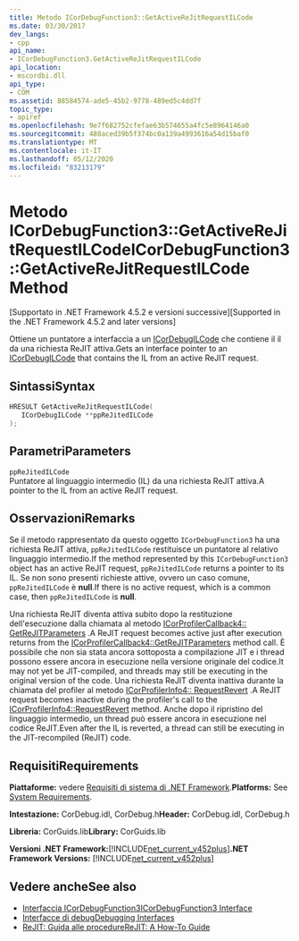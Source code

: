 ```yaml
---
title: Metodo ICorDebugFunction3::GetActiveReJitRequestILCode
ms.date: 03/30/2017
dev_langs:
- cpp
api_name:
- ICorDebugFunction3.GetActiveReJitRequestILCode
api_location:
- mscordbi.dll
api_type:
- COM
ms.assetid: 88584574-ade5-45b2-9778-489ed5c4dd7f
topic_type:
- apiref
ms.openlocfilehash: 9e7f682752cfefae63b574655a4fc5e8964146a0
ms.sourcegitcommit: 488aced39b5f374bc0a139a4993616a54d15baf0
ms.translationtype: MT
ms.contentlocale: it-IT
ms.lasthandoff: 05/12/2020
ms.locfileid: "83213179"
---
```

# <a name="icordebugfunction3getactiverejitrequestilcode-method"></a><span data-ttu-id="ab9fb-102">Metodo ICorDebugFunction3::GetActiveReJitRequestILCode</span><span class="sxs-lookup"><span data-stu-id="ab9fb-102">ICorDebugFunction3::GetActiveReJitRequestILCode Method</span></span>
<span data-ttu-id="ab9fb-103">[Supportato in .NET Framework 4.5.2 e versioni successive]</span><span class="sxs-lookup"><span data-stu-id="ab9fb-103">[Supported in the .NET Framework 4.5.2 and later versions]</span></span>  
  
 <span data-ttu-id="ab9fb-104">Ottiene un puntatore a interfaccia a un [ICorDebugILCode](icordebugilcode-interface.md) che contiene il il da una richiesta ReJIT attiva.</span><span class="sxs-lookup"><span data-stu-id="ab9fb-104">Gets an interface pointer to an [ICorDebugILCode](icordebugilcode-interface.md) that contains the IL from an active ReJIT request.</span></span>  
  
## <a name="syntax"></a><span data-ttu-id="ab9fb-105">Sintassi</span><span class="sxs-lookup"><span data-stu-id="ab9fb-105">Syntax</span></span>  
  
```cpp
HRESULT GetActiveReJitRequestILCode(  
   ICorDebugILCode **ppReJitedILCode  
);  
```  
  
## <a name="parameters"></a><span data-ttu-id="ab9fb-106">Parametri</span><span class="sxs-lookup"><span data-stu-id="ab9fb-106">Parameters</span></span>  
 `ppReJitedILCode`  
 <span data-ttu-id="ab9fb-107">Puntatore al linguaggio intermedio (IL) da una richiesta ReJIT attiva.</span><span class="sxs-lookup"><span data-stu-id="ab9fb-107">A pointer to the IL from an active ReJIT request.</span></span>  
  
## <a name="remarks"></a><span data-ttu-id="ab9fb-108">Osservazioni</span><span class="sxs-lookup"><span data-stu-id="ab9fb-108">Remarks</span></span>  
 <span data-ttu-id="ab9fb-109">Se il metodo rappresentato da questo oggetto `ICorDebugFunction3` ha una richiesta ReJIT attiva, `ppReJitedILCode` restituisce un puntatore al relativo linguaggio intermedio.</span><span class="sxs-lookup"><span data-stu-id="ab9fb-109">If the method represented by this `ICorDebugFunction3` object has an active ReJIT request, `ppReJitedILCode` returns a pointer to its IL.</span></span> <span data-ttu-id="ab9fb-110">Se non sono presenti richieste attive, ovvero un caso comune, `ppReJitedILCode` è **null**.</span><span class="sxs-lookup"><span data-stu-id="ab9fb-110">If there is no active request, which is a common case, then `ppReJitedILCode` is **null**.</span></span>  
  
 <span data-ttu-id="ab9fb-111">Una richiesta ReJIT diventa attiva subito dopo la restituzione dell'esecuzione dalla chiamata al metodo [ICorProfilerCallback4:: GetReJITParameters](../../../../docs/framework/unmanaged-api/profiling/icorprofilercallback4-getrejitparameters-method.md) .</span><span class="sxs-lookup"><span data-stu-id="ab9fb-111">A ReJIT request becomes active just after execution returns from the [ICorProfilerCallback4::GetReJITParameters](../../../../docs/framework/unmanaged-api/profiling/icorprofilercallback4-getrejitparameters-method.md) method call.</span></span> <span data-ttu-id="ab9fb-112">È possibile che non sia stata ancora sottoposta a compilazione JIT e i thread possono essere ancora in esecuzione nella versione originale del codice.</span><span class="sxs-lookup"><span data-stu-id="ab9fb-112">It may not yet be JIT-compiled, and threads may still be executing in the original version of the code.</span></span> <span data-ttu-id="ab9fb-113">Una richiesta ReJIT diventa inattiva durante la chiamata del profiler al metodo [ICorProfilerInfo4:: RequestRevert](../profiling/icorprofilerinfo4-requestrevert-method.md) .</span><span class="sxs-lookup"><span data-stu-id="ab9fb-113">A ReJIT request becomes inactive during the profiler's call to the [ICorProfilerInfo4::RequestRevert](../profiling/icorprofilerinfo4-requestrevert-method.md) method.</span></span> <span data-ttu-id="ab9fb-114">Anche dopo il ripristino del linguaggio intermedio, un thread può essere ancora in esecuzione nel codice ReJIT.</span><span class="sxs-lookup"><span data-stu-id="ab9fb-114">Even after the IL is reverted, a thread can still be executing in the JIT-recompiled (ReJIT) code.</span></span>  
  
## <a name="requirements"></a><span data-ttu-id="ab9fb-115">Requisiti</span><span class="sxs-lookup"><span data-stu-id="ab9fb-115">Requirements</span></span>  
 <span data-ttu-id="ab9fb-116">**Piattaforme:** vedere [Requisiti di sistema di .NET Framework](../../get-started/system-requirements.md).</span><span class="sxs-lookup"><span data-stu-id="ab9fb-116">**Platforms:** See [System Requirements](../../get-started/system-requirements.md).</span></span>  
  
 <span data-ttu-id="ab9fb-117">**Intestazione:** CorDebug.idl, CorDebug.h</span><span class="sxs-lookup"><span data-stu-id="ab9fb-117">**Header:** CorDebug.idl, CorDebug.h</span></span>  
  
 <span data-ttu-id="ab9fb-118">**Libreria:** CorGuids.lib</span><span class="sxs-lookup"><span data-stu-id="ab9fb-118">**Library:** CorGuids.lib</span></span>  
  
 <span data-ttu-id="ab9fb-119">**Versioni .NET Framework:**[!INCLUDE[net_current_v452plus](../../../../includes/net-current-v452plus-md.md)]</span><span class="sxs-lookup"><span data-stu-id="ab9fb-119">**.NET Framework Versions:** [!INCLUDE[net_current_v452plus](../../../../includes/net-current-v452plus-md.md)]</span></span>  
  
## <a name="see-also"></a><span data-ttu-id="ab9fb-120">Vedere anche</span><span class="sxs-lookup"><span data-stu-id="ab9fb-120">See also</span></span>

- [<span data-ttu-id="ab9fb-121">Interfaccia ICorDebugFunction3</span><span class="sxs-lookup"><span data-stu-id="ab9fb-121">ICorDebugFunction3 Interface</span></span>](icordebugfunction3-interface.md)
- [<span data-ttu-id="ab9fb-122">Interfacce di debug</span><span class="sxs-lookup"><span data-stu-id="ab9fb-122">Debugging Interfaces</span></span>](debugging-interfaces.md)
- [<span data-ttu-id="ab9fb-123">ReJIT: Guida alle procedure</span><span class="sxs-lookup"><span data-stu-id="ab9fb-123">ReJIT: A How-To Guide</span></span>](https://docs.microsoft.com/archive/blogs/davbr/rejit-a-how-to-guide)
